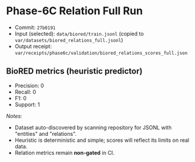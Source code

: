 # Phase-6C Relation Full Run
- Commit: `27b0191`
- Input (selected): `data/biored/train.jsonl` (copied to `var/datasets/biored_relations_full.jsonl`)
- Output receipt: `var/receipts/phase6c/validation/biored_relations_scores_full.json`

## BioRED metrics (heuristic predictor)
- Precision: 0
- Recall: 0
- F1: 0
- Support: 1

_Notes:_
- Dataset auto-discovered by scanning repository for JSONL with "entities" and "relations".
- Heuristic is deterministic and simple; scores will reflect its limits on real data.
- Relation metrics remain **non-gated** in CI.
